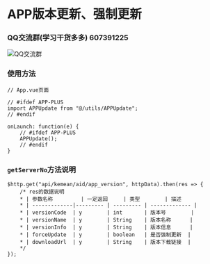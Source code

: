 # APP版本更新、强制更新

### QQ交流群(学习干货多多) 607391225
![QQ交流群](http://qn.kemean.cn//upload/202004/14/15868301778472k7oubi6.png)

### 使用方法
``` 
// App.vue页面

// #ifdef APP-PLUS
import APPUpdate from "@/utils/APPUpdate";
// #endif

onLaunch: function(e) {
	// #ifdef APP-PLUS
	APPUpdate();
	// #endif
}
```

### `getServerNo`方法说明
```
$http.get("api/kemean/aid/app_version", httpData).then(res => {
	/* res的数据说明
	* | 参数名称	     | 一定返回 	| 类型	    | 描述
	* | -------------|--------- | --------- | ------------- |
	* | versionCode	 | y	    | int	    | 版本号        |
	* | versionName	 | y	    | String	| 版本名称      |
	* | versionInfo	 | y	    | String	| 版本信息      |
	* | forceUpdate	 | y	    | boolean	| 是否强制更新  |
	* | downloadUrl	 | y	    | String	| 版本下载链接  |
	*/
});
```
